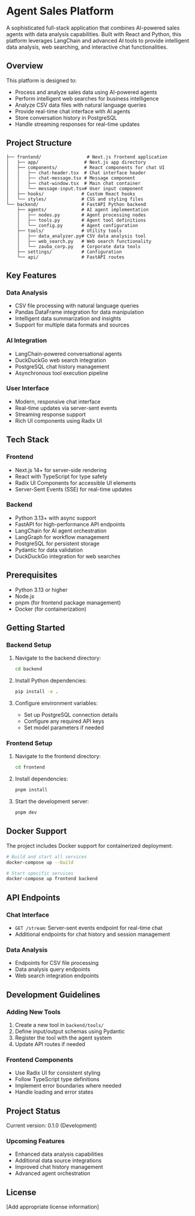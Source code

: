 # Agent Sales Platform

A sophisticated full-stack application that combines AI-powered sales agents with data analysis capabilities. Built with React and Python, this platform leverages LangChain and advanced AI tools to provide intelligent data analysis, web searching, and interactive chat functionalities.

## Overview

This platform is designed to:
- Process and analyze sales data using AI-powered agents
- Perform intelligent web searches for business intelligence
- Analyze CSV data files with natural language queries
- Provide real-time chat interface with AI agents
- Store conversation history in PostgreSQL
- Handle streaming responses for real-time updates

## Project Structure

```
├── frontend/                 # Next.js frontend application
│   ├── app/                 # Next.js app directory
│   ├── components/          # React components for chat UI
│   │   ├── chat-header.tsx  # Chat interface header
│   │   ├── chat-message.tsx # Message component
│   │   ├── chat-window.tsx  # Main chat container
│   │   └── message-input.tsx# User input component
│   ├── hooks/              # Custom React hooks
│   └── styles/             # CSS and styling files
└── backend/                # FastAPI Python backend
    ├── agents/             # AI agent implementation
    │   ├── nodes.py        # Agent processing nodes
    │   ├── tools.py        # Agent tool definitions
    │   └── config.py       # Agent configuration
    ├── tools/              # Utility tools
    │   ├── data_analyzer.py# CSV data analysis tool
    │   ├── web_search.py   # Web search functionality
    │   └── zauba_corp.py   # Corporate data tools
    ├── settings/           # Configuration
    └── api/                # FastAPI routes
```

## Key Features

### Data Analysis
- CSV file processing with natural language queries
- Pandas DataFrame integration for data manipulation
- Intelligent data summarization and insights
- Support for multiple data formats and sources

### AI Integration
- LangChain-powered conversational agents
- DuckDuckGo web search integration
- PostgreSQL chat history management
- Asynchronous tool execution pipeline

### User Interface
- Modern, responsive chat interface
- Real-time updates via server-sent events
- Streaming response support
- Rich UI components using Radix UI

## Tech Stack

### Frontend
- Next.js 14+ for server-side rendering
- React with TypeScript for type safety
- Radix UI Components for accessible UI elements
- Server-Sent Events (SSE) for real-time updates

### Backend
- Python 3.13+ with async support
- FastAPI for high-performance API endpoints
- LangChain for AI agent orchestration
- LangGraph for workflow management
- PostgreSQL for persistent storage
- Pydantic for data validation
- DuckDuckGo integration for web searches

## Prerequisites

- Python 3.13 or higher
- Node.js
- pnpm (for frontend package management)
- Docker (for containerization)

## Getting Started

### Backend Setup

1. Navigate to the backend directory:
   ```bash
   cd backend
   ```

2. Install Python dependencies:
   ```bash
   pip install -e .
   ```

3. Configure environment variables:
   - Set up PostgreSQL connection details
   - Configure any required API keys
   - Set model parameters if needed

### Frontend Setup

1. Navigate to the frontend directory:
   ```bash
   cd frontend
   ```

2. Install dependencies:
   ```bash
   pnpm install
   ```

3. Start the development server:
   ```bash
   pnpm dev
   ```

## Docker Support

The project includes Docker support for containerized deployment:

```bash
# Build and start all services
docker-compose up --build

# Start specific services
docker-compose up frontend backend
```

## API Endpoints

### Chat Interface
- `GET /stream`: Server-sent events endpoint for real-time chat
- Additional endpoints for chat history and session management

### Data Analysis
- Endpoints for CSV file processing
- Data analysis query endpoints
- Web search integration endpoints

## Development Guidelines

### Adding New Tools
1. Create a new tool in `backend/tools/`
2. Define input/output schemas using Pydantic
3. Register the tool with the agent system
4. Update API routes if needed

### Frontend Components
- Use Radix UI for consistent styling
- Follow TypeScript type definitions
- Implement error boundaries where needed
- Handle loading and error states

## Project Status

Current version: 0.1.0 (Development)

### Upcoming Features
- Enhanced data analysis capabilities
- Additional data source integrations
- Improved chat history management
- Advanced agent orchestration

## License

[Add appropriate license information]